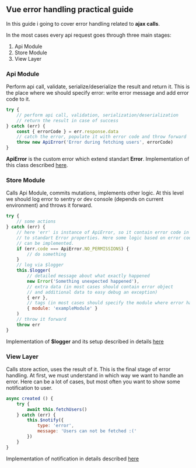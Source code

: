 ## Vue error handling practical guide
In this guide i going to cover error handling related to **ajax calls**.

In the most cases every api request goes through three main stages:
1. Api Module
2. Store Module
3. View Layer

### Api Module
Perform api call, validate, serialize/deserialize the result and return it. This is the place where we should specify error: write error message and add error code to it.
```javascript
try {
	// perform api call, validation, serialization/deserialization 
	// return the result in case of success
} catch (err) {
	const { errorCode } = err.response.data
	// catch the error, populate it with error code and throw forward
	throw new ApiError('Error during fetching users', errorCode)
}
```
**ApiError** is the custom error which extend standart **Error**. Implementation of this class described <a href="#">here</a>.

### Store Module
Calls Api Module, commits mutations, implements other logic. At this level we should log error to sentry or dev console (depends on current environment) and throws it forward.
```javascript
try {
	// some actions
} catch (err) {
	// here 'err' is instance of ApiError, so it contain error code in addition
	// to standart Error properties. Here some logic based on error code
	// can be implemented.
	if (err.code === ApiError.NO_PERMISSIONS) {
		// do something
	}
	// log via $logger
	this.$logger(
		// detailed message about what exactly happened
		new Error('Something unexpected happened'),
		// extra data (in most cases should contain error object
		// and additional data to easy debug an exception)
		{ err },
		// tags (in most cases should specify the module where error happened)
		{ module: 'exampleModule' }
	)
	// throw it forward
	throw err
}
```
Implementation of **$logger** and its setup described in details <a href="#s">here</a>
### View Layer
Calls store action, uses the result of it. This is the final stage of error handling. At first, we must understand in which way we want to handle an error. Here can be a lot of cases, but most often you want to show some notification to user.
```javascript
async created () {
	try {
		await this.fetchUsers()
	} catch (err) {
		this.$notify({
			type: 'error',
			message: 'Users can not be fetched :('
		})
	}
}
```
Implementation of notification in details described <a href="#">here</a>
